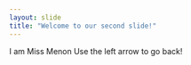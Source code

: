 ```yaml
---
layout: slide
title: "Welcome to our second slide!"
---
```

I am Miss Menon
Use the left arrow to go back!
